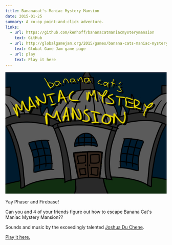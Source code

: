 ```yaml
---
title: Bananacat's Maniac Mystery Mansion
date: 2015-01-25
summary: A co-op point-and-click adventure.
links:
  - url: https://github.com/kenhoff/bananacatmaniacmysterymansion
    text: GitHub
  - url: http://globalgamejam.org/2015/games/banana-cats-maniac-mystery-mansion
    text: Global Game Jam game page
  - url: play
    text: Play it here
---
```


![Screenshot from "Bananacat's Maniac Mystery Mansion"](bananacat_screen.png)

Yay Phaser and Firebase!

Can you and 4 of your friends figure out how to escape Banana Cat's Maniac Mystery Mansion??

Sounds and music by the exceedingly talented [Joshua Du Chene](https://twitter.com/JoshuaDuChene).

[Play it here.](play)
